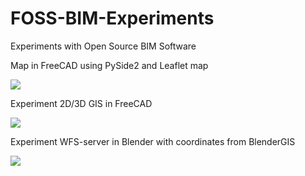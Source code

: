 # FOSS-BIM-Experiments
Experiments with Open Source BIM Software

Map in FreeCAD using PySide2 and Leaflet map

![](GIS2BIM_map_FreeCAD.gif)

Experiment 2D/3D GIS in FreeCAD

![](GIS2BIM.gif)


Experiment WFS-server in Blender with coordinates from BlenderGIS

![](BAG_Blender.gif)
